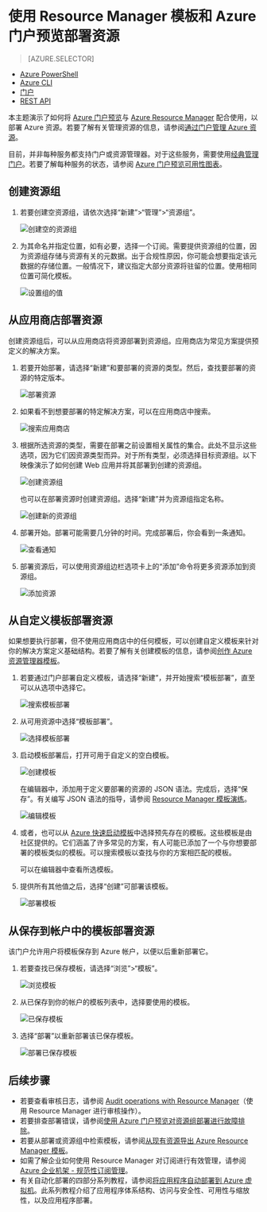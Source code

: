 <properties
    pageTitle="使用 Azure 门户预览部署 Azure 资源 | Azure"
    description="使用 Azure 门户预览和 Azure Resource Manager 来部署资源。"
    services="azure-resource-manager,azure-portal"
    documentationcenter=""
    author="tfitzmac"
    manager="timlt"
    editor="tysonn" />  

<tags
    ms.assetid="2c98a4aa-8d9f-4a0a-b764-214dbe8ed009"
    ms.service="azure-resource-manager"
    ms.workload="multiple"
    ms.tgt_pltfrm="na"
    ms.devlang="na"
    ms.topic="article"
    ms.date="09/15/2016"
    wacn.date="12/26/2016"
    ms.author="tomfitz" />  


# 使用 Resource Manager 模板和 Azure 门户预览部署资源
> [AZURE.SELECTOR]
* [Azure PowerShell](/documentation/articles/powershell-azure-resource-manager/)
* [Azure CLI](/documentation/articles/xplat-cli-azure-resource-manager/)
* [门户](/documentation/articles/resource-group-portal/)
* [REST API](/documentation/articles/resource-manager-rest-api/)

本主题演示了如何将 [Azure 门户预览](https://portal.azure.cn)与 [Azure Resource Manager](/documentation/articles/resource-group-overview/) 配合使用，以部署 Azure 资源。若要了解有关管理资源的信息，请参阅[通过门户管理 Azure 资源](/documentation/articles/resource-group-portal/)。

目前，并非每种服务都支持门户或资源管理器。对于这些服务，需要使用[经典管理门户](https://manage.windowsazure.cn)。若要了解每种服务的状态，请参阅 [Azure 门户预览可用性图表](/support/service-dashboard/)。

## <a name="create-resource-group"></a> 创建资源组
1. 若要创建空资源组，请依次选择“新建”>“管理”>“资源组”。
   
    ![创建空的资源组](./media/resource-group-template-deploy-portal/create-empty-group.png)  

2. 为其命名并指定位置，如有必要，选择一个订阅。需要提供资源组的位置，因为资源组存储与资源有关的元数据。出于合规性原因，你可能会想要指定该元数据的存储位置。一般情况下，建议指定大部分资源将驻留的位置。使用相同位置可简化模板。
   
    ![设置组的值](./media/resource-group-template-deploy-portal/set-group-properties.png)  


## 从应用商店部署资源
创建资源组后，可以从应用商店将资源部署到资源组。应用商店为常见方案提供预定义的解决方案。

1. 若要开始部署，请选择“新建”和要部署的资源的类型。然后，查找要部署的资源的特定版本。
   
    ![部署资源](./media/resource-group-template-deploy-portal/deploy-resource.png)  

2. 如果看不到想要部署的特定解决方案，可以在应用商店中搜索。
   
    ![搜索应用商店](./media/resource-group-template-deploy-portal/search-resource.png)  

3. 根据所选资源的类型，需要在部署之前设置相关属性的集合。此处不显示这些选项，因为它们因资源类型而异。对于所有类型，必须选择目标资源组。以下映像演示了如何创建 Web 应用并将其部署到创建的资源组。
   
    ![创建资源组](./media/resource-group-template-deploy-portal/select-existing-group.png)  

   
    也可以在部署资源时创建资源组。选择“新建”并为资源组指定名称。
   
    ![创建新的资源组](./media/resource-group-template-deploy-portal/select-new-group.png)  

4. 部署开始。部署可能需要几分钟的时间。完成部署后，你会看到一条通知。
   
    ![查看通知](./media/resource-group-template-deploy-portal/view-notification.png)  

5. 部署资源后，可以使用资源组边栏选项卡上的“添加”命令将更多资源添加到资源组。
   
    ![添加资源](./media/resource-group-template-deploy-portal/add-resource.png)  


## 从自定义模板部署资源
如果想要执行部署，但不使用应用商店中的任何模板，可以创建自定义模板来针对你的解决方案定义基础结构。若要了解有关创建模板的信息，请参阅[创作 Azure 资源管理器模板](/documentation/articles/resource-group-authoring-templates/)。

1. 若要通过门户部署自定义模板，请选择“新建”，并开始搜索“模板部署”，直至可以从选项中选择它。
   
    ![搜索模板部署](./media/resource-group-template-deploy-portal/search-template.png)  

2. 从可用资源中选择“模板部署”。
   
    ![选择模板部署](./media/resource-group-template-deploy-portal/select-template.png)  

3. 启动模板部署后，打开可用于自定义的空白模板。
   
    ![创建模板](./media/resource-group-template-deploy-portal/show-custom-template.png)  

   
    在编辑器中，添加用于定义要部署的资源的 JSON 语法。完成后，选择“保存”。有关编写 JSON 语法的指导，请参阅 [Resource Manager 模板演练](/documentation/articles/resource-manager-template-walkthrough/)。
   
    ![编辑模板](./media/resource-group-template-deploy-portal/edit-template.png)  

4. 或者，也可以从 [Azure 快速启动模板](https://github.com/Azure/azure-quickstart-templates/)中选择预先存在的模板。这些模板是由社区提供的。它们涵盖了许多常见的方案，有人可能已添加了一个与你想要部署的模板类似的模板。可以搜索模板以查找与你的方案相匹配的模板。

    可以在编辑器中查看所选模板。
5. 提供所有其他值之后，选择“创建”可部署该模板。
   
    ![部署模板](./media/resource-group-template-deploy-portal/create-custom-deploy.png)  


## 从保存到帐户中的模板部署资源
该门户允许用户将模板保存到 Azure 帐户，以便以后重新部署它。

1. 若要查找已保存模板，请选择“浏览”>“模板”。
   
    ![浏览模板](./media/resource-group-template-deploy-portal/browse-templates.png)  

2. 从已保存到你的帐户的模板列表中，选择要使用的模板。
   
    ![已保存模板](./media/resource-group-template-deploy-portal/saved-templates.png)  

3. 选择“部署”以重新部署该已保存模板。
   
    ![部署已保存模板](./media/resource-group-template-deploy-portal/deploy-saved-template.png)  


## 后续步骤
* 若要查看审核日志，请参阅 [Audit operations with Resource Manager](/documentation/articles/resource-group-audit/)（使用 Resource Manager 进行审核操作）。
* 若要排查部署错误，请参阅[使用 Azure 门户预览对资源组部署进行故障排除](/documentation/articles/resource-manager-troubleshoot-deployments-portal/)。
* 若要从部署或资源组中检索模板，请参阅[从现有资源导出 Azure Resource Manager 模板](/documentation/articles/resource-manager-export-template/)。
* 如需了解企业如何使用 Resource Manager 对订阅进行有效管理，请参阅 [Azure 企业机架 - 规范性订阅管理](/documentation/articles/resource-manager-subscription-governance/)。
* 有关自动化部署的四部分系列教程，请参阅[将应用程序自动部署到 Azure 虚拟机](/documentation/articles/virtual-machines-windows-dotnet-core-1-landing/)。此系列教程介绍了应用程序体系结构、访问与安全性、可用性与缩放性，以及应用程序部署。

<!---HONumber=Mooncake_1219_2016-->